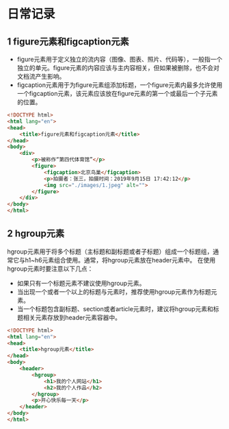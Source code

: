 # 日常记录

## 1 figure元素和figcaption元素

- figure元素用于定义独立的流内容（图像、图表、照片、代码等），一般指一个独立的单元。figure元素的内容应该与主内容相关，但如果被删除，也不会对文档流产生影响。
- figcaption元素用于为figure元素组添加标题，一个figure元素内最多允许使用一个figcaption元素，该元素应该放在figure元素的第一个或最后一个子元素的位置。

```html
<!DOCTYPE html>
<html lang="en">
<head>
    <title>figure元素和figcaption元素</title>
</head>
<body>
    <div>
        <p>被称作“第四代体育馆”</p>
        <figure>
            <figcaption>北京鸟巢</figcaption>
            <p>拍摄者：张三，拍摄时间：2019年9月15日 17:42:12</p>
            <img src="./images/1.jpeg" alt="">
        </figure>
    </div>
</body>
</html>
```

## 2 hgroup元素
hgroup元素用于将多个标题（主标题和副标题或者子标题）组成一个标题组，通常它与h1~h6元素组合使用。通常，将hgroup元素放在header元素中。
在使用hgroup元素时要注意以下几点：

- 如果只有一个标题元素不建议使用hgroup元素。
- 当出现一个或者一个以上的标题与元素时，推荐使用hgroup元素作为标题元素。
- 当一个标题包含副标题、section或者article元素时，建议将hgroup元素和标题相关元素存放到header元素容器中。

```html
<!DOCTYPE html>
<html lang="en">
<head>
    <title>hgroup元素</title>
</head>
<body>
    <header>
        <hgroup>
            <h1>我的个人网站</h1>
            <h2>我的个人作品</h2>
        </hgroup>
        <p>开心快乐每一天</p>
    </header>
</body>
</html>
```